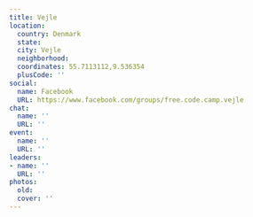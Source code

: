 ```yaml
---
title: Vejle
location:
  country: Denmark
  state: 
  city: Vejle
  neighborhood: 
  coordinates: 55.7113112,9.536354
  plusCode: ''
social:
  name: Facebook
  URL: https://www.facebook.com/groups/free.code.camp.vejle
chat:
  name: ''
  URL: ''
event:
  name: ''
  URL: ''
leaders:
- name: ''
  URL: ''
photos:
  old: 
  cover: ''
---
```

